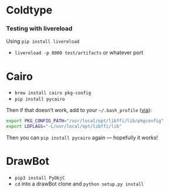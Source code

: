 # Coldtype

### Testing with livereload

Using `pip install livereload`

- `livereload -p 8000 test/artifacts` or whatever port

# Cairo

- `brew install cairo pkg-config`
- `pip install pycairo`

Then if that doesn’t work, add to your `~/.bash_profile` ([via](https://github.com/3b1b/manim/issues/524)):

```bash
export PKG_CONFIG_PATH="/usr/local/opt/libffi/lib/pkgconfig"
export LDFLAGS="-L/usr/local/opt/libffi/lib"
```

Then you can `pip install pycairo` again — hopefully it works!

# DrawBot

- `pip3 install PyObjC`
- `cd` into a drawBot clone and `python setup.py install`